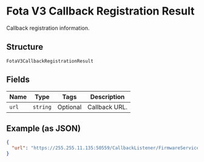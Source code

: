 
# Fota V3 Callback Registration Result

Callback registration information.

## Structure

`FotaV3CallbackRegistrationResult`

## Fields

| Name | Type | Tags | Description |
|  --- | --- | --- | --- |
| `url` | `string` | Optional | Callback URL. |

## Example (as JSON)

```json
{
  "url": "https://255.255.11.135:50559/CallbackListener/FirmwareServiceMessages.asmx"
}
```

